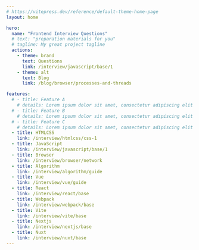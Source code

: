 ```yaml
---
# https://vitepress.dev/reference/default-theme-home-page
layout: home

hero:
  name: "Frontend Interview Questions"
  # text: "preparation materials for you"
  # tagline: My great project tagline
  actions:
    - theme: brand
      text: Questions
      link: /interview/javascript/base/1
    - theme: alt
      text: Blog
      link: /blog/browser/processes-and-threads

features:
  # - title: Feature A
    # details: Lorem ipsum dolor sit amet, consectetur adipiscing elit
  # - title: Feature B
    # details: Lorem ipsum dolor sit amet, consectetur adipiscing elit
  # - title: Feature C
    # details: Lorem ipsum dolor sit amet, consectetur adipiscing elit
  - title: HTMLCSS
    link: /interview/htmlcss/css-1
  - title: JavaScript
    link: /interview/javascript/base/1
  - title: Browser
    link: /interview/browser/network
  - title: Algorithm
    link: /interview/algorithm/guide
  - title: Vue
    link: /interview/vue/guide
  - title: React
    link: /interview/react/base
  - title: Webpack
    link: /interview/webpack/base
  - title: Vite
    link: /interview/vite/base
  - title: Nextjs
    link: /interview/nextjs/base
  - title: Nuxt
    link: /interview/nuxt/base
---
```


